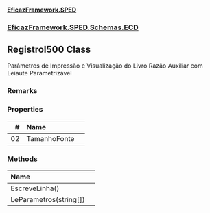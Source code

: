 #### [EficazFramework.SPED](EficazFrameworkSPED.md 'EficazFramework SPED')
### [EficazFramework.SPED.Schemas.ECD](EficazFramework.SPED.Schemas.ECD.md 'EficazFramework.SPED.Schemas.ECD')

## RegistroI500 Class

Parâmetros de Impressão e Visualização do Livro Razão Auxiliar com Leiaute Parametrizável

### Remarks
### Properties

| # | Name | |
| ---: | :--- | :--- |
| 02 | TamanhoFonte |  |
### Methods

| Name | |
| :--- | :--- |
| EscreveLinha() |  |
| LeParametros(string[]) |  |
